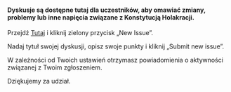 #### Dyskusje są dostępne tutaj dla uczestników, aby omawiać zmiany, problemy lub inne napięcia związane z Konstytucją Holakracji.

Przejdź <a href="https://github.com/holacracyone/Holacracy-Constitution/issues" target="_blank">Tutaj</a> i kliknij zielony przycisk „New Issue”.

Nadaj tytuł swojej dyskusji, opisz swoje punkty i kliknij „Submit new issue”.

W zależności od Twoich ustawień otrzymasz powiadomienia o aktywności związanej z Twoim zgłoszeniem.

Dziękujemy za udział.
